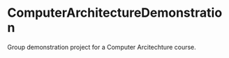 # ComputerArchitectureDemonstration
Group demonstration project for a Computer Arcitechture course.
